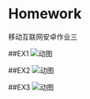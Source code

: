# Homework
移动互联网安卓作业三

##EX1
![动图](https://github.com/tsparrot/Homework/tree/master/pic/3-1.gif)

##EX2
![动图](https://github.com/tsparrot/Homework/tree/master/pic/3-2.gif)

##EX3
![动图](https://github.com/tsparrot/Homework/tree/master/pic/3-3.gif)
